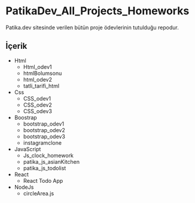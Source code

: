 # PatikaDev_All_Projects_Homeworks

Patika.dev sitesinde verilen bütün proje ödevlerinin tutulduğu repodur.

## İçerik

- Html
  - Html_odev1
  - htmlBolumsonu
  - html_odev2
  - tatli_tarifi_html
- Css
  - CSS_odev1
  - CSS_odev2
  - CSS_odev3
- Boostrap
  - bootstrap_odev1
  - bootstrap_odev2
  - bootstrap_odev3
  - instagramclone
- JavaScript
  - Js_clock_homework
  - patika_js_asianKitchen
  - patika_js_todolist
- React
  - React Todo App
- NodeJs
  - circleArea.js
